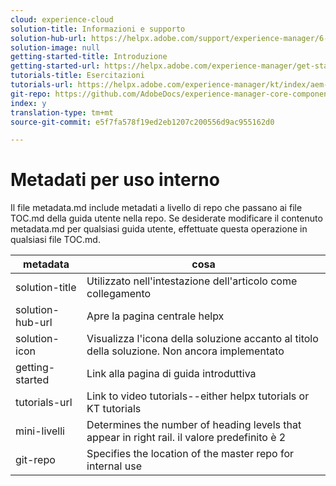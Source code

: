 ```yaml
---
cloud: experience-cloud
solution-title: Informazioni e supporto
solution-hub-url: https://helpx.adobe.com/support/experience-manager/6-4.html
solution-image: null
getting-started-title: Introduzione
getting-started-url: https://helpx.adobe.com/experience-manager/get-started.html
tutorials-title: Esercitazioni
tutorials-url: https://helpx.adobe.com/experience-manager/kt/index/aem-6-4-videos.html
git-repo: https://github.com/AdobeDocs/experience-manager-core-components.en
index: y
translation-type: tm+mt
source-git-commit: e5f7fa578f19ed2eb1207c200556d9ac955162d0

---
```



# Metadati per uso interno

Il file metadata.md include metadati a livello di repo che passano ai file TOC.md della guida utente nella repo. Se desiderate modificare il contenuto metadata.md per qualsiasi guida utente, effettuate questa operazione in qualsiasi file TOC.md.

| metadata | cosa |
|--- |--- |
| solution-title | Utilizzato nell'intestazione dell'articolo come collegamento |
| solution-hub-url | Apre la pagina centrale helpx |
| solution-icon | Visualizza l'icona della soluzione accanto al titolo della soluzione. Non ancora implementato |
| getting-started | Link alla pagina di guida introduttiva |
| tutorials-url | Link to video tutorials--either helpx tutorials or KT tutorials |
| mini-livelli | Determines the number of heading levels that appear in right rail. il valore predefinito è 2 |
| git-repo | Specifies the location of the master repo for internal use |
